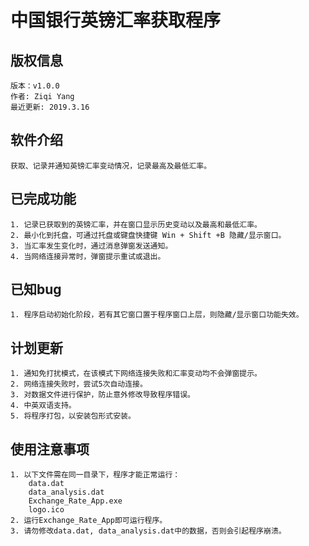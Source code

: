 # 中国银行英镑汇率获取程序
## 版权信息
    版本：v1.0.0
    作者: Ziqi Yang
    最近更新: 2019.3.16 
## 软件介绍
    获取、记录并通知英镑汇率变动情况，记录最高及最低汇率。
## 已完成功能
    1. 记录已获取到的英镑汇率，并在窗口显示历史变动以及最高和最低汇率。
    2. 最小化到托盘，可通过托盘或键盘快捷键 Win + Shift +B 隐藏/显示窗口。
    3. 当汇率发生变化时，通过消息弹窗发送通知。
    4. 当网络连接异常时，弹窗提示重试或退出。
## 已知bug
    1. 程序启动初始化阶段，若有其它窗口置于程序窗口上层，则隐藏/显示窗口功能失效。
## 计划更新
    1. 通知免打扰模式，在该模式下网络连接失败和汇率变动均不会弹窗提示。
    2. 网络连接失败时，尝试5次自动连接。
    3. 对数据文件进行保护，防止意外修改导致程序错误。
    4. 中英双语支持。
    5. 将程序打包，以安装包形式安装。
## 使用注意事项
    1. 以下文件需在同一目录下，程序才能正常运行：
        data.dat
        data_analysis.dat
        Exchange_Rate_App.exe
        logo.ico
    2. 运行Exchange_Rate_App即可运行程序。
    3. 请勿修改data.dat, data_analysis.dat中的数据，否则会引起程序崩溃。
